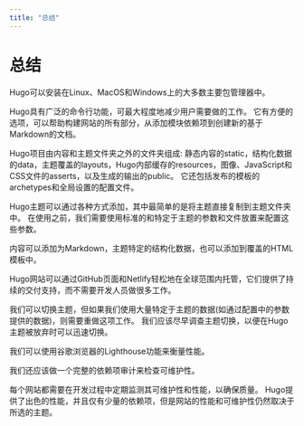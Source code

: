 ```yaml
---
title: "总结"
---
```


# 总结

Hugo可以安装在Linux、MacOS和Windows上的大多数主要包管理器中。

Hugo具有广泛的命令行功能，可最大程度地减少用户需要做的工作。 它有方便的选项，可以帮助构建网站的所有部分，从添加模块依赖项到创建新的基于Markdown的文档。

Hugo项目由内容和主题文件夹之外的文件夹组成: 静态内容的static，结构化数据的data，主题覆盖的layouts，Hugo内部缓存的resources，图像、JavaScript和CSS文件的asserts，以及生成的输出的public。 它还包括发布的模板的archetypes和全局设置的配置文件。

Hugo主题可以通过各种方式添加，其中最简单的是将主题直接复制到主题文件夹中。 在使用之前，我们需要使用标准的和特定于主题的参数和文件放置来配置这些参数。

内容可以添加为Markdown，主题特定的结构化数据，也可以添加到覆盖的HTML模板中。

Hugo网站可以通过GitHub页面和Netlify轻松地在全球范围内托管，它们提供了持续的交付支持，而不需要开发人员做很多工作。

我们可以切换主题，但如果我们使用大量特定于主题的数据(如通过配置中的参数提供的数据)，则需要重做这项工作。 我们应该尽早调查主题切换，以便在Hugo主题被放弃时可以迅速切换。

我们可以使用谷歌浏览器的Lighthouse功能来衡量性能。

我们还应该做一个完整的依赖项审计来检查可维护性。

每个网站都需要在开发过程中定期监测其可维护性和性能，以确保质量。 Hugo提供了出色的性能，并且仅有少量的依赖项，但是网站的性能和可维护性仍然取决于所选的主题。